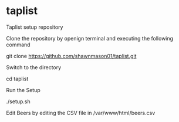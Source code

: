 # taplist
Taplist setup repository

Clone the repository by openign terminal and executing the following command

git clone https://github.com/shawnmason01/taplist.git

Switch to the directory

cd taplist

Run the Setup

./setup.sh

Edit Beers by editing the CSV file in /var/www/html/beers.csv
